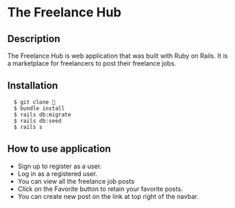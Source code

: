 # The Freelance Hub

## Description

The Freelance Hub is web application that was built with Ruby on Rails. It is a marketplace for freelancers to post their freelance jobs. 

## Installation
```
  $ git clone 👾
  $ bundle install
  $ rails db:migrate 
  $ rails db:seed
  $ rails s
```
## How to use application 
* Sign up to register as a user.
* Log in as a registered user.
* You can view all the freelance job posts
* Click on the Favorite button to retain your favorite posts. 
* You can create new post on the link at top right of the navbar. 
